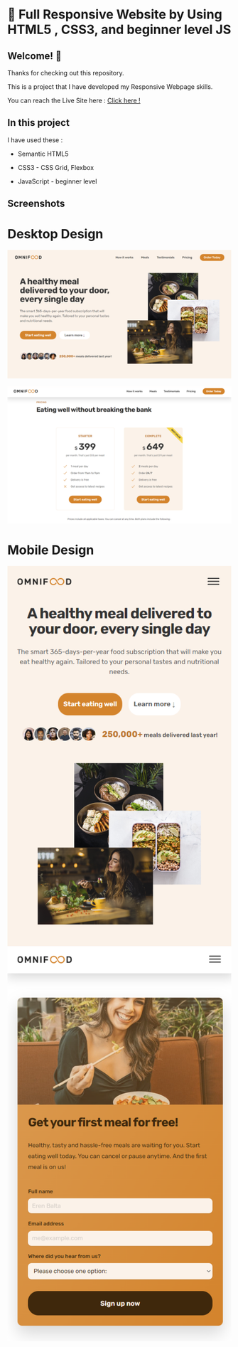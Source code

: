 # 👋 Full Responsive Website by Using HTML5 , CSS3, and beginner level JS


## Welcome! 👋

Thanks for checking out this repository.

This is a project that I have developed my Responsive Webpage skills.

You can reach the Live Site here : [Click here !](https://erenymo.github.io/food-based-website/) 

## In this project

I have used these : 

- Semantic HTML5

- CSS3 - CSS Grid, Flexbox

- JavaScript - beginner level

## Screenshots

# Desktop Design

![Desktop Design Preview](./img/design/design-desktop.png)

![Desktop Design Preview](./img/design/design-desktop-2.png)

# Mobile Design

![Mobile Design Preview](./img/design/design-mobile.png) ![Mobile Design Preview](./img/design/design-mobile-2.png)
